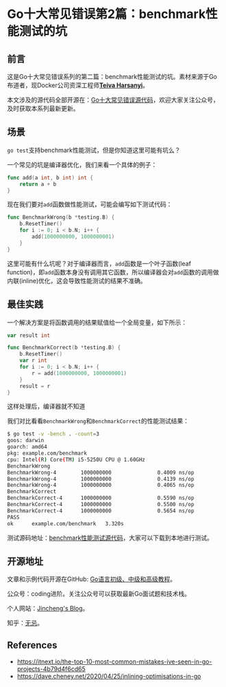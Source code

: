 # Go十大常见错误第2篇：benchmark性能测试的坑

## 前言

这是Go十大常见错误系列的第二篇：benchmark性能测试的坑。素材来源于Go布道者，现Docker公司资深工程师[**Teiva Harsanyi**](https://teivah.medium.com/)。

本文涉及的源代码全部开源在：[Go十大常见错误源代码](https://github.com/jincheng9/go-tutorial/tree/main/workspace/senior/p28)，欢迎大家关注公众号，及时获取本系列最新更新。



## 场景

`go test`支持benchmark性能测试，但是你知道这里可能有坑么？

一个常见的坑是编译器优化，我们来看一个具体的例子：

```go
func add(a int, b int) int {
	return a + b
}
```

现在我们要对`add`函数做性能测试，可能会编写如下测试代码：

```go
func BenchmarkWrong(b *testing.B) {
	b.ResetTimer()
	for i := 0; i < b.N; i++ {
		add(1000000000, 1000000001)
	}
}
```

这里可能有什么坑呢？对于编译器而言，`add`函数是一个叶子函数(leaf function)，即`add`函数本身没有调用其它函数，所以编译器会对`add`函数的调用做内联(inline)优化，这会导致性能测试的结果不准确。



## 最佳实践

一个解决方案是将函数调用的结果赋值给一个全局变量，如下所示：

```go
var result int

func BenchmarkCorrect(b *testing.B) {
	b.ResetTimer()
	var r int
	for i := 0; i < b.N; i++ {
		r = add(1000000000, 1000000001)
	}
	result = r
}
```

这样处理后，编译器就不知道



我们对比看看`BenchmarkWrong`和`BenchmarkCorrect`的性能测试结果：

```bash
$ go test -v -bench . -count=3
goos: darwin
goarch: amd64
pkg: example.com/benchmark
cpu: Intel(R) Core(TM) i5-5250U CPU @ 1.60GHz
BenchmarkWrong
BenchmarkWrong-4        1000000000               0.4009 ns/op
BenchmarkWrong-4        1000000000               0.4139 ns/op
BenchmarkWrong-4        1000000000               0.4065 ns/op
BenchmarkCorrect
BenchmarkCorrect-4      1000000000               0.5590 ns/op
BenchmarkCorrect-4      1000000000               0.5500 ns/op
BenchmarkCorrect-4      1000000000               0.5654 ns/op
PASS
ok      example.com/benchmark   3.320s
```



测试源码地址：[benchmark性能测试源代码](https://github.com/jincheng9/go-tutorial/tree/main/workspace/senior/p28/benchmark)，大家可以下载到本地进行测试。



## 开源地址

文章和示例代码开源在GitHub: [Go语言初级、中级和高级教程](https://github.com/jincheng9/go-tutorial)。

公众号：coding进阶。关注公众号可以获取最新Go面试题和技术栈。

个人网站：[Jincheng's Blog](https://jincheng9.github.io/)。

知乎：[无忌](https://www.zhihu.com/people/thucuhkwuji)。



## References

* https://itnext.io/the-top-10-most-common-mistakes-ive-seen-in-go-projects-4b79d4f6cd65
* https://dave.cheney.net/2020/04/25/inlining-optimisations-in-go